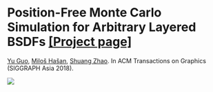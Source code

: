 # Position-Free Monte Carlo Simulation for Arbitrary Layered BSDFs [[Project page]](https://shuangz.com/projects/layered-sa18/)

[Yu Guo](https://www.ics.uci.edu/~yug10/), [Miloš Hašan](http://miloshasan.net/), [Shuang Zhao](https://shuangz.com/). 
In ACM Transactions on Graphics (SIGGRAPH Asia 2018).

![](https://www.ics.uci.edu/~yug10/projects/SiggraphAsia2018/git-readme/images/teaser.jpg)
